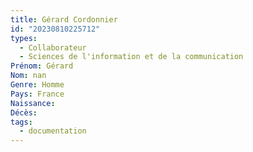 ```yaml
---
title: Gérard Cordonnier 
id: "20230810225712"
types:
  - Collaborateur
  - Sciences de l'information et de la communication
Prénom: Gérard
Nom: nan
Genre: Homme
Pays: France
Naissance: 
Décès: 
tags:
  - documentation
---
```


